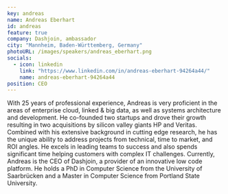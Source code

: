 ```yaml
---
key: andreas
name: Andreas Eberhart
id: andreas
feature: true
company: Dashjoin, ambassador
city: "Mannheim, Baden-Württemberg, Germany"
photoURL: /images/speakers/andreas_eberhart.png
socials:
  - icon: linkedin
    link: "https://www.linkedin.com/in/andreas-eberhart-94264a44/"
    name: andreas-eberhart-94264a44
position: CEO
---
```


With 25 years of professional experience, Andreas is very proficient in the areas of enterprise cloud, linked & big data, as well as systems architecture and development. He co-founded two startups and drove their growth resulting in two acquisitions by silicon valley giants HP and Veritas. Combined with his extensive background in cutting edge research, he has the unique ability to address projects from technical, time to market, and ROI angles. He excels in leading teams to success and also spends significant time helping customers with complex IT challenges. Currently, Andreas is the CEO of Dashjoin, a provider of an innovative low code platform. He holds a PhD in Computer Science from the University of Saarbrücken and a Master in Computer Science from Portland State University.